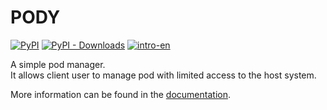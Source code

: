 # PODY
[![PyPI](https://img.shields.io/pypi/v/pody)](https://pypi.org/project/pody/)
[![PyPI - Downloads](https://img.shields.io/pypi/dm/pody)](https://pypi.org/project/pody/)
[![intro-en](https://img.shields.io/badge/Introduction-Click_to_view-8A2BE2?style=social)](https://menxli.github.io/pody)

A simple pod manager.   
It allows client user to manage pod with limited access to the host system.

More information can be found in the [documentation](https://menxli.github.io/pody/intro.html).